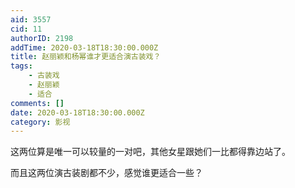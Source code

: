```yaml
---
aid: 3557
cid: 11
authorID: 2198
addTime: 2020-03-18T18:30:00.000Z
title: 赵丽颖和杨幂谁才更适合演古装戏？
tags:
    - 古装戏
    - 赵丽颖
    - 适合
comments: []
date: 2020-03-18T18:30:00.000Z
category: 影视
---
```


这两位算是唯一可以较量的一对吧，其他女星跟她们一比都得靠边站了。

而且这两位演古装剧都不少，感觉谁更适合一些？
